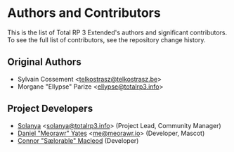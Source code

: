 # Authors and Contributors

This is the list of Total RP 3 Extended's authors and significant contributors. To see the full list of contributors, see the repository change history.

## Original Authors

- Sylvain Cossement \<telkostrasz@telkostrasz.be>
- Morgane "Ellypse" Parize \<ellypse@totalrp3.info>

## Project Developers

- [Solanya](https://twitter.com/Solanya_) \<solanya@totalrp3.info> (Project Lead, Community Manager)
- [Daniel "Meorawr" Yates](https://twitter.com/Meorawr) \<me@meorawr.io> (Developer, Mascot)
- [Connor "Sælorable" Macleod](https://twitter.com/Saelorable) (Developer)
